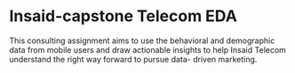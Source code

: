 # Insaid-capstone Telecom EDA 

This consulting assignment aims to use the behavioral and demographic data from mobile users and draw actionable insights to help Insaid Telecom understand the right way forward to pursue data- driven marketing.
